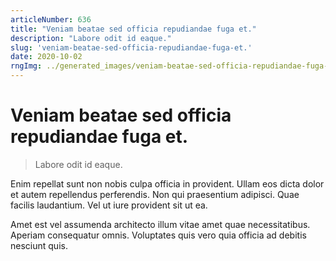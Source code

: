 ```yaml
---
articleNumber: 636
title: "Veniam beatae sed officia repudiandae fuga et."
description: "Labore odit id eaque."
slug: 'veniam-beatae-sed-officia-repudiandae-fuga-et.'
date: 2020-10-02
rngImg: ../generated_images/veniam-beatae-sed-officia-repudiandae-fuga-et..jpg
---
```


# Veniam beatae sed officia repudiandae fuga et.

> Labore odit id eaque.

Enim repellat sunt non nobis culpa officia in provident. Ullam eos dicta dolor et autem repellendus perferendis. Non qui praesentium adipisci. Quae facilis laudantium. Vel ut iure provident sit ut ea.
 Amet est vel assumenda architecto illum vitae amet quae necessitatibus. Aperiam consequatur omnis. Voluptates quis vero quia officia ad debitis nesciunt quis.
